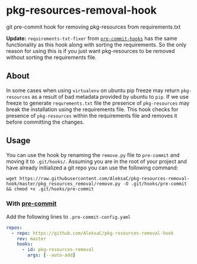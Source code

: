 # pkg-resources-removal-hook
git pre-commit hook for removing pkg-resources from requirements.txt

**Update:** `requirements-txt-fixer` from [`pre-commit-hooks`](https://github.com/pre-commit/pre-commit-hooks)
has the same functionality as this hook along with sorting the requirements. 
So the only reason for using this is if you just want pkg-resources to be 
removed without sorting the requirements file. 

## About
In some cases when using `virtualenv` on ubuntu pip freeze may return 
`pkg-resources` as a result of bad metadata provided by ubuntu to `pip`. If we 
use freeze to generate `requrements.txt` file the presence of `pkg-resources` 
may break the installation using the requirements file. This hook checks for 
presence of `pkg-resources` within the requirements file and removes it before
committing the changes.

## Usage
You can use the hook by renaming the `remove.py` file to `pre-commit` and moving
it to `.git/hooks/`. Assuming you are in the root of your project and have 
already initialized a git repo you can use the following command:
```shell script
wget https://raw.githubusercontent.com/AleksaC/pkg-resources-removal-hook/master/pkg_resources_removal/remove.py -O .git/hooks/pre-commit && chmod +x .git/hooks/pre-commit
``` 
### With [pre-commit](https://pre-commit.com/)
Add the following lines to `.pre-commit-config.yaml`
```yaml
repos:
  - repo: https://github.com/AleksaC/pkg-resources-removal-hook
    rev: master
    hooks:
      - id: pkg-resources-removal
        args: [--auto-add]
```
